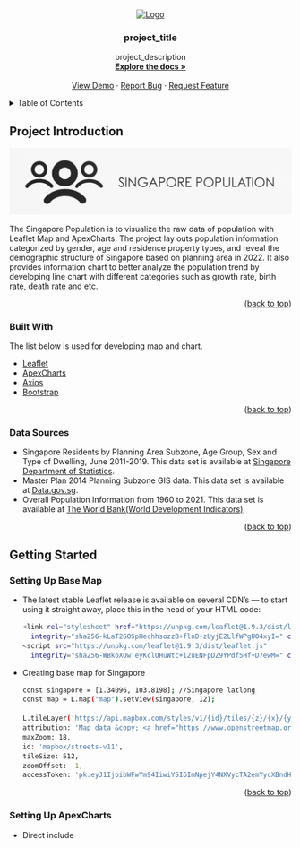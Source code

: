<a name="readme-top"></a>

<!-- PROJECT LOGO -->
<br />
<div align="center">
  <a href="https://github.com/github_username/repo_name">
    <img src="images/logo.png" alt="Logo" width="80" height="80">
  </a>

<h3 align="center">project_title</h3>

  <p align="center">
    project_description
    <br />
    <a href="https://github.com/github_username/repo_name"><strong>Explore the docs »</strong></a>
    <br />
    <br />
    <a href="https://github.com/github_username/repo_name">View Demo</a>
    ·
    <a href="https://github.com/github_username/repo_name/issues">Report Bug</a>
    ·
    <a href="https://github.com/github_username/repo_name/issues">Request Feature</a>
  </p>
</div>



<!-- TABLE OF CONTENTS -->
<details>
  <summary>Table of Contents</summary>
  <ol>
    <li>
      <a href="#about-the-project">About The Project</a>
      <ul>
        <li><a href="#built-with">Built With</a></li>
        <li><a href="#data-sources">Data Sources</a></li>
      </ul>
    </li>
    <li>
      <a href="#getting-started">Getting Started</a>
      <ul>
        <li><a href="#setting-up-base-map">Setting Up Base Map</a></li>
        <li><a href="#setting-up-apexcharts">Setting Up ApexCharts</a></li>
        <li><a href="#installing-bootstrap">Installing Bootstrap</a></li>
      </ul>
    </li>
    <li>
      <a href="#data-preparation-and-loading">Data Preparation and Loading</a>
      <ul>
        <li><a href="#data-preparation">Data Preparation</a></li>
        <li><a href="#data-loading">Data Loading</a></li>
      </ul>
    </li>
    <li><a href="#usage">Usage</a></li>
    <li><a href="#roadmap">Roadmap</a></li>
    <li><a href="#contributing">Contributing</a></li>
    <li><a href="#license">License</a></li>
    <li><a href="#contact">Contact</a></li>
    <li><a href="#acknowledgments">Acknowledgments</a></li>
  </ol>
</details>


<!-- ABOUT THE PROJECT -->
## Project Introduction

[![Product Name Screen Shot][project-screenshot]](https://assignment1-eicot.eicot.repl.co)

The Singapore Population is to visualize the raw data of population with Leaflet Map and ApexCharts. The project lay outs population information categorized by gender, age and residence property types, and reveal the demographic structure of Singapore based on planning area in 2022. It also provides information chart to better analyze the population trend by developing line chart with different categories such as growth rate, birth rate, death rate and etc. 

<p align="right">(<a href="#readme-top">back to top</a>)</p>


### Built With

The list below is used for developing map and chart.

* [Leaflet][leaflet-url]
* [ApexCharts][ApexCharts-url]
* [Axios][Axios-url]
* [Bootstrap][Bootstrap-url]

<p align="right">(<a href="#readme-top">back to top</a>)</p>


### Data Sources

* Singapore Residents by Planning Area Subzone, Age Group, Sex and Type of Dwelling, June 2011-2019. This data set is available at [Singapore Department of Statistics](https://www.singstat.gov.sg/find-data/search-by-theme/population/geographic-distribution/latest-data).
* Master Plan 2014 Planning Subzone GIS data. This data set is available at [Data.gov.sg](https://data.gov.sg/dataset/master-plan-2014-subzone-boundary-web).
* Overall Population Information from 1960 to 2021. This data set is available at [The World Bank(World Development Indicators)](https://databank.worldbank.org/source/world-development-indicators).

<p align="right">(<a href="#readme-top">back to top</a>)</p>


<!-- GETTING STARTED -->
## Getting Started

### Setting Up Base Map

* The latest stable Leaflet release is available on several CDN’s — to start using it straight away, place this in the head of your HTML code:
  ```sh
  <link rel="stylesheet" href="https://unpkg.com/leaflet@1.9.3/dist/leaflet.css"
    integrity="sha256-kLaT2GOSpHechhsozzB+flnD+zUyjE2LlfWPgU04xyI=" crossorigin="" />
  <script src="https://unpkg.com/leaflet@1.9.3/dist/leaflet.js"
    integrity="sha256-WBkoXOwTeyKclOHuWtc+i2uENFpDZ9YPdf5Hf+D7ewM=" crossorigin=""></script>
  ```

* Creating base map for Singapore
  ```sh
  const singapore = [1.34096, 103.8198]; //Singapore latlong
  const map = L.map("map").setView(singapore, 12);

  L.tileLayer('https://api.mapbox.com/styles/v1/{id}/tiles/{z}/{x}/{y}?access_token={accessToken}', {
  attribution: 'Map data &copy; <a href="https://www.openstreetmap.org/">OpenStreetMap</a> contributors, <a href="https://creativecommons.org/licenses/by-sa/2.0/">CC-BY-SA</a>, Imagery (c) <a href="https://www.mapbox.com/">Mapbox</a>',
  maxZoom: 18,
  id: 'mapbox/streets-v11',
  tileSize: 512,
  zoomOffset: -1,
  accessToken: 'pk.eyJ1IjoibWFwYm94IiwiYSI6ImNpejY4NXVycTA2emYycXBndHRqcmZ3N3gifQ.rJcFIG214AriISLbB6B5aw' //demo access token}).addTo(map);
  ```

<p align="right">(<a href="#readme-top">back to top</a>)</p>


### Setting Up ApexCharts

* Direct include <script> in your html
  ```sh
  <script src="https://cdn.jsdelivr.net/npm/apexcharts"></script>
  ```

### Installing Bootstrap

* Include Bootstrap’s CSS
  ```sh
  <link href="https://cdn.jsdelivr.net/npm/bootstrap@5.3.0-alpha1/dist/css/bootstrap.min.css" rel="stylesheet"
    integrity="sha384-GLhlTQ8iRABdZLl6O3oVMWSktQOp6b7In1Zl3/Jr59b6EGGoI1aFkw7cmDA6j6gD" crossorigin="anonymous">
  ```
* Include Bootstrap’s JS
  ```sh
  <script src="https://cdn.jsdelivr.net/npm/@popperjs/core@2.11.6/dist/umd/popper.min.js" integrity="sha384-    oBqDVmMz9ATKxIep9tiCxS/Z9fNfEXiDAYTujMAeBAsjFuCZSmKbSSUnQlmh/jp3" crossorigin="anonymous"></script>
  <script src="https://cdn.jsdelivr.net/npm/bootstrap@5.3.0-alpha1/dist/js/bootstrap.min.js" integrity="sha384-mQ93GR66B00ZXjt0YO5KlohRA5SY2XofN4zfuZxLkoj1gXtW8ANNCe9d5Y3eG5eD" crossorigin="anonymous"></script>
  <p align="right">(<a href="#readme-top">back to top</a>)</p>
  ```

<p align="right">(<a href="#readme-top">back to top</a>)</p>


## Data Preparation and Loading

### Data Preparation

* Data are availabe in .xlsx/.xls or csv format and need to be converted into GeoJSON or JSON files
  * Converting to GeoJSON
    1.  Data are downloaded and filtered by population gender, age and properties type for each planning area and sub zones.
    2.  GeoJSON file with Singapore Sub Zones Coordinates Plan is downloaded.
    3.  Once filtered data are ready from Step 1, load data manually into GeoJSON file using [geojson.io](https://geojson.io/#map=10.34/1.3147/103.8471).
    4.  Upload the updated GeoJSON for project
       ![gejsonio][gejsonio]       
       
   * Data converting to JSON file is straight forward by using available online converter after csv or xls file is downloaded (Ensure the csv/xls file is in correct format)

<p align="right">(<a href="#readme-top">back to top</a>)</p>

### Data Loading (To continue)

* Data are availabe in .xlsx/.xls or csv format and need to be converted into GeoJSON or JSON files
  * Converting to GeoJSON
    1.  Data are downloaded and filtered by population gender, age and properties type for each planning area and sub zones.
    2.  GeoJSON file with Singapore Sub Zones Coordinates Plan is downloaded.
    3.  Once filtered data are ready from Step 1, load data manually into GeoJSON file using [geojson.io](https://geojson.io/#map=10.34/1.3147/103.8471).
    4.  Upload the updated GeoJSON for project
       
   * Data converting to JSON file is straight forward by using available online converter after csv or xls file is downloaded (Ensure the csv/xls file is in correct format)

<p align="right">(<a href="#readme-top">back to top</a>)</p>


<!-- USAGE EXAMPLES -->
## Usage

This section will show useful examples of how a project can be used.

_For more examples, please refer to the [Documentation](https://example.com)_

<p align="right">(<a href="#readme-top">back to top</a>)</p>



<!-- ROADMAP -->
## Roadmap

- [ ] Feature 1
- [ ] Feature 2
- [ ] Feature 3
    - [ ] Nested Feature

See the [open issues](https://github.com/github_username/repo_name/issues) for a full list of proposed features (and known issues).

<p align="right">(<a href="#readme-top">back to top</a>)</p>



<!-- CONTRIBUTING -->
## Contributing

Contributions are what make the open source community such an amazing place to learn, inspire, and create. Any contributions you make are **greatly appreciated**.

If you have a suggestion that would make this better, please fork the repo and create a pull request. You can also simply open an issue with the tag "enhancement".
Don't forget to give the project a star! Thanks again!

1. Fork the Project
2. Create your Feature Branch (`git checkout -b feature/AmazingFeature`)
3. Commit your Changes (`git commit -m 'Add some AmazingFeature'`)
4. Push to the Branch (`git push origin feature/AmazingFeature`)
5. Open a Pull Request

<p align="right">(<a href="#readme-top">back to top</a>)</p>



<!-- LICENSE -->
## License

Distributed under the MIT License. See `LICENSE.txt` for more information.

<p align="right">(<a href="#readme-top">back to top</a>)</p>



<!-- CONTACT -->
## Contact

Your Name - [@twitter_handle](https://twitter.com/twitter_handle) - email@email_client.com

Project Link: [https://github.com/github_username/repo_name](https://github.com/github_username/repo_name)

<p align="right">(<a href="#readme-top">back to top</a>)</p>



<!-- ACKNOWLEDGMENTS -->
## Acknowledgments

* []()
* []()
* []()

<p align="right">(<a href="#readme-top">back to top</a>)</p>



<!-- MARKDOWN LINKS & IMAGES -->
<!-- https://www.markdownguide.org/basic-syntax/#reference-style-links -->


[project-screenshot]: images/population1.jpg
[geojsonio]: images/geojsonio.png
[leaflet-url]: https://leafletjs.com
[ApexCharts-url]: https://apexcharts.com
[Axios-url]: https://apexcharts.com
[Bootstrap-url]:https://getbootstrap.com




